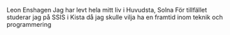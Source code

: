<h>Leon Enshagen<h>
Jag har levt hela mitt liv i Huvudsta, Solna
För tillfället studerar jag på SSIS i Kista då jag skulle vilja ha en framtid inom teknik och programmering
